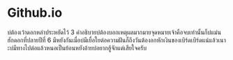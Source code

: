 # Github.io
บ่ต้องเว้าดอกหล่าประหยัดไว้ 3 คำอธิบายบ่ต้องบอกเหตุผลมากมายจุดหมายเจ้าคือจบเท่านั้นก็บ่แม่นฮักดอกที่ปลายปีที่ 6 มีหยังกันเมื่อบ่มีเยื่อใยต่อความฝันก็ถึงวันต้องอกหักเงินของเบิร์ดเบิร์ดแน่แล้วเนาะบ่มีทางไปต่อแล้วหนอเป็นย้อนหยังอ้ายบ่อยากฮู้จักแต่เสียใจครับ
